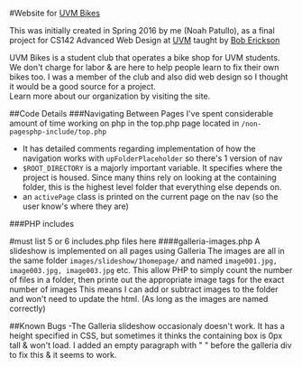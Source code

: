 #Website for [UVM Bikes](http://npatullo.w3.uvm.edu/cs142/assignment7/index.php)

This was initially created in Spring 2016 by me (Noah Patullo), as a final project for CS142 Advanced Web Design at [UVM](http://www.uvm.edu/) taught by [Bob Erickson](http://www.uvm.edu/~rerickso/Site/About_Me.html)

UVM Bikes is a student club that operates a bike shop for UVM students. We don't charge for labor & are here to help people learn to fix their own bikes too. I was a member of the club and also did web design so I thought it would be a good source for a project.  
Learn more about our organization by visiting the site.

##Code Details
###Navigating Between Pages
I've spent considerable amount of time working on php in the top.php page located in `/non-pagesphp-include/top.php`  
- It has detailed comments regarding implementation of how the navigation works with `upFolderPlaceholder` so there's 1 version of nav
- `$ROOT_DIRECTORY` is a majorly important variable. It specifies where the project is housed. Since many thins rely on looking at the containing folder, this is the highest level folder that everything else depends on. 
- an `activePage` class is printed on the current page on the nav (so the user know's where they are)

###PHP includes

#must list 5 or 6 includes.php files here
####galleria-images.php
A slideshow is implemented on all pages using Galleria
The images are all in the same folder `images/slideshow/1homepage/` and named `image001.jpg, image003.jpg, image003.jpg` etc. This allow PHP to simply count the number of files in a folder, then printe out the appropriate image tags for the exact number of images
This means I can add or subtract images to the folder and won't need to update the html. (As long as the images are named correctly)

##Known Bugs
-The Galleria slideshow occasionaly doesn't work. It has a height specified in CSS, but sometimes it thinks the containing box is 0px tall & won't load. I added an empty paragraph with "&nbsp;" before the galleria div to fix this & it seems to work.

